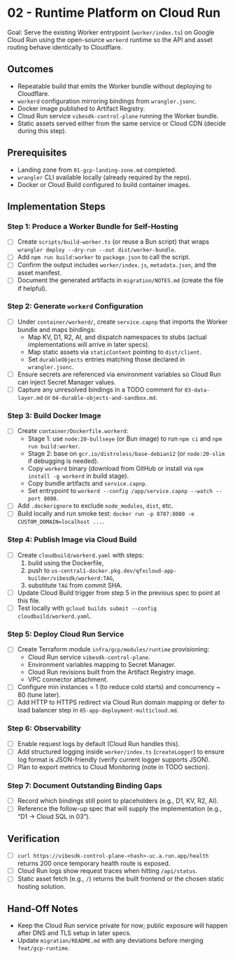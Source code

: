 # 02 - Runtime Platform on Cloud Run

Goal: Serve the existing Worker entrypoint (`worker/index.ts`) on Google Cloud Run using the open-source `workerd` runtime so the API and asset routing behave identically to Cloudflare.

## Outcomes
- Repeatable build that emits the Worker bundle without deploying to Cloudflare.
- `workerd` configuration mirroring bindings from `wrangler.jsonc`.
- Docker image published to Artifact Registry.
- Cloud Run service `vibesdk-control-plane` running the Worker bundle.
- Static assets served either from the same service or Cloud CDN (decide during this step).

## Prerequisites
- Landing zone from `01-gcp-landing-zone.md` completed.
- `wrangler` CLI available locally (already required by the repo).
- Docker or Cloud Build configured to build container images.

## Implementation Steps

### Step 1: Produce a Worker Bundle for Self-Hosting
- [ ] Create `scripts/build-worker.ts` (or reuse a Bun script) that wraps `wrangler deploy --dry-run --out dist/worker-bundle`.
- [ ] Add `npm run build:worker` to `package.json` to call the script.
- [ ] Confirm the output includes `worker/index.js`, `metadata.json`, and the asset manifest.
- [ ] Document the generated artifacts in `migration/NOTES.md` (create the file if helpful).

### Step 2: Generate `workerd` Configuration
- [ ] Under `container/workerd/`, create `service.capnp` that imports the Worker bundle and maps bindings:
  - Map KV, D1, R2, AI, and dispatch namespaces to stubs (actual implementations will arrive in later specs).
  - Map static assets via `staticContent` pointing to `dist/client`.
  - Set `durableObjects` entries matching those declared in `wrangler.jsonc`.
- [ ] Ensure secrets are referenced via environment variables so Cloud Run can inject Secret Manager values.
- [ ] Capture any unresolved bindings in a TODO comment for `03-data-layer.md` or `04-durable-objects-and-sandbox.md`.

### Step 3: Build Docker Image
- [ ] Create `container/Dockerfile.workerd`:
  - Stage 1: use `node:20-bullseye` (or Bun image) to run `npm ci` and `npm run build:worker`.
  - Stage 2: base on `gcr.io/distroless/base-debian12` (or `node:20-slim` if debugging is needed).
  - Copy `workerd` binary (download from GitHub or install via `npm install -g workerd` in build stage).
  - Copy bundle artifacts and `service.capnp`.
  - Set entrypoint to `workerd --config /app/service.capnp --watch --port 8080`.
- [ ] Add `.dockerignore` to exclude `node_modules`, `dist`, etc.
- [ ] Build locally and run smoke test: `docker run -p 8787:8080 -e CUSTOM_DOMAIN=localhost ...`.

### Step 4: Publish Image via Cloud Build
- [ ] Create `cloudbuild/workerd.yaml` with steps:
  1. build using the Dockerfile,
  2. push to `us-central1-docker.pkg.dev/qfxcloud-app-builder/vibesdk/workerd:TAG`,
  3. substitute `TAG` from commit SHA.
- [ ] Update Cloud Build trigger from step 5 in the previous spec to point at this file.
- [ ] Test locally with `gcloud builds submit --config cloudbuild/workerd.yaml`.

### Step 5: Deploy Cloud Run Service
- [ ] Create Terraform module `infra/gcp/modules/runtime` provisioning:
  - Cloud Run service `vibesdk-control-plane`.
  - Environment variables mapping to Secret Manager.
  - Cloud Run revisions built from the Artifact Registry image.
  - VPC connector attachment.
- [ ] Configure min instances = 1 (to reduce cold starts) and concurrency ~ 80 (tune later).
- [ ] Add HTTP to HTTPS redirect via Cloud Run domain mapping or defer to load balancer step in `05-app-deployment-multicloud.md`.

### Step 6: Observability
- [ ] Enable request logs by default (Cloud Run handles this).
- [ ] Add structured logging inside `worker/index.ts` (`createLogger`) to ensure log format is JSON-friendly (verify current logger supports JSON).
- [ ] Plan to export metrics to Cloud Monitoring (note in TODO section).

### Step 7: Document Outstanding Binding Gaps
- [ ] Record which bindings still point to placeholders (e.g., D1, KV, R2, AI).
- [ ] Reference the follow-up spec that will supply the implementation (e.g., “D1 → Cloud SQL in 03”).

## Verification
- [ ] `curl https://vibesdk-control-plane-<hash>-uc.a.run.app/health` returns 200 once temporary health route is exposed.
- [ ] Cloud Run logs show request traces when hitting `/api/status`.
- [ ] Static asset fetch (e.g., `/`) returns the built frontend or the chosen static hosting solution.

## Hand-Off Notes
- Keep the Cloud Run service private for now; public exposure will happen after DNS and TLS setup in later specs.
- Update `migration/README.md` with any deviations before merging `feat/gcp-runtime`.
